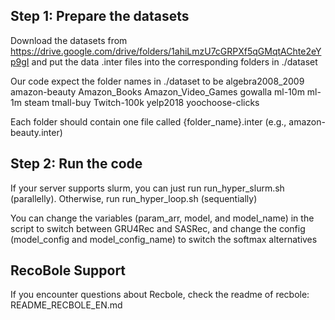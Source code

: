 ## Step 1: Prepare the datasets

Download the datasets from https://drive.google.com/drive/folders/1ahiLmzU7cGRPXf5qGMqtAChte2eYp9gI and put the data .inter files into the corresponding folders in ./dataset

Our code expect the folder names in ./dataset to be algebra2008_2009  amazon-beauty  Amazon_Books  Amazon_Video_Games gowalla  ml-10m  ml-1m  steam  tmall-buy  Twitch-100k  yelp2018  yoochoose-clicks

Each folder should contain one file called {folder_name}.inter (e.g., amazon-beauty.inter) 

## Step 2: Run the code

If your server supports slurm, you can just run run_hyper_slurm.sh (parallelly). Otherwise, run run_hyper_loop.sh (sequentially)

You can change the variables (param_arr, model, and model_name) in the script to switch between GRU4Rec and SASRec, and change the config (model_config and model_config_name) to switch the softmax alternatives

## RecoBole Support
If you encounter questions about Recbole, check the readme of recbole: README_RECBOLE_EN.md

